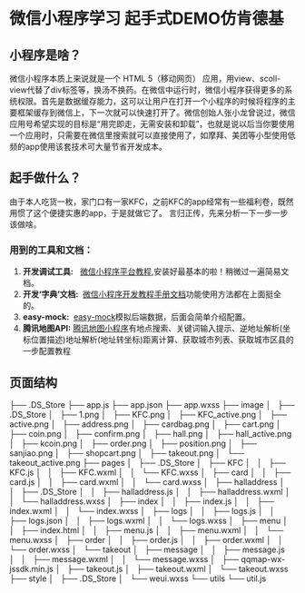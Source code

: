 # 微信小程序学习 起手式DEMO仿肯德基
## 小程序是啥？
微信小程序本质上来说就是一个 HTML 5（移动网页） 应用，用view、scoll-view代替了div标签等，换汤不换药。在微信中运行时，微信小程序获得更多的系统权限。首先是数据缓存能力，这可以让用户在打开一个小程序的时候将程序的主要框架缓存到微信上，下一次就可以快速打开了。微信创始人张小龙曾说过，微信应用号希望实现的目标是“用完即走，无需安装和卸载”，也就是说以后当你要使用一个应用时，只需要在微信里搜索就可以直接使用了，如摩拜、美团等小型使用低频的app使用该套技术可大量节省开发成本。
## 起手做什么？
由于本人吃货一枚，家门口有一家KFC，之前KFC的app经常有一些福利卷，既然用惯了这个便捷实惠的app，于是就做它了。
言归正传，先来分析一下一步一步该做啥。
### 用到的工具和文档：
1. **开发调试工具:**   [微信小程序平台教程](https://mp.weixin.qq.com/debug/wxadoc/dev/),安装好最基本的啦！稍微过一遍简易文档。
2. **开发‘字典’文档:**  [微信小程序开发教程手册文档](https://www.w3cschool.cn/weixinapp/9wou1q8j.html)功能使用方法都在上面挺全的。
3. **easy-mock:**  [easy-mock](www.easy-mock.com)模拟后端数据，后面会简单介绍配置。
4. **腾讯地图API:**   [腾讯地图小程序](http://lbs.qq.com/qqmap_wx_jssdk/index.html)有地点搜索、关键词输入提示、逆地址解析(坐标位置描述)地址解析(地址转坐标)距离计算、获取城市列表、获取城市区县的一步配置教程
## 页面结构
├── .DS_Store
├── app.js
├── app.json
├── app.wxss
├── image
│   ├── .DS_Store
│   ├── 1.png
│   ├── KFC.png
│   ├── KFC_active.png
│   ├── active.png
│   ├── address.png
│   ├── cardbag.png
│   ├── cart.png
│   ├── coin.png
│   ├── confirm.png
│   ├── hall.png
│   ├── hall_active.png
│   ├── kcoin.png
│   ├── order.png
│   ├── position.png
│   ├── sanjiao.png
│   ├── shopcart.png
│   ├── takeout.png
│   └── takeout_active.png
├── pages
│   ├── .DS_Store
│   ├── KFC
│   │   ├── KFC.js
│   │   ├── KFC.wxml
│   │   └── KFC.wxss
│   ├── card
│   │   ├── card.js
│   │   ├── card.wxml
│   │   └── card.wxss
│   ├── halladdress
│   │   ├── .DS_Store
│   │   ├── halladdress.js
│   │   ├── halladdress.wxml
│   │   └── halladdress.wxss
│   ├── index
│   │   ├── index.js
│   │   ├── index.wxml
│   │   └── index.wxss
│   ├── logs
│   │   ├── logs.js
│   │   ├── logs.json
│   │   ├── logs.wxml
│   │   └── logs.wxss
│   ├── menu
│   │   ├── index.html
│   │   ├── menu.js
│   │   ├── menu.wxml
│   │   └── menu.wxss
│   ├── order
│   │   ├── order.js
│   │   ├── order.wxml
│   │   └── order.wxss
│   └── takeout
│       ├── message
│       │   ├── message.js
│       │   ├── message.wxml
│       │   └── message.wxss
│       ├── qqmap-wx-jssdk.min.js
│       ├── takeout.js
│       ├── takeout.wxml
│       └── takeout.wxss
├── style
│   ├── .DS_Store
│   └── weui.wxss
└── utils
    └── util.js

